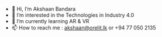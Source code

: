 - 👋 Hi, I’m Akshaan Bandara
- 👀 I’m interested in the Technologies in Industry 4.0 
- 🌱 I’m currently learning AR & VR
- 📫 How to reach me : akshaan@orelit.lk or +94 77 050 2135

<!---
akshaanorel/akshaanorel is a ✨ special ✨ repository because its `README.md` (this file) appears on your GitHub profile.
You can click the Preview link to take a look at your changes.
--->
